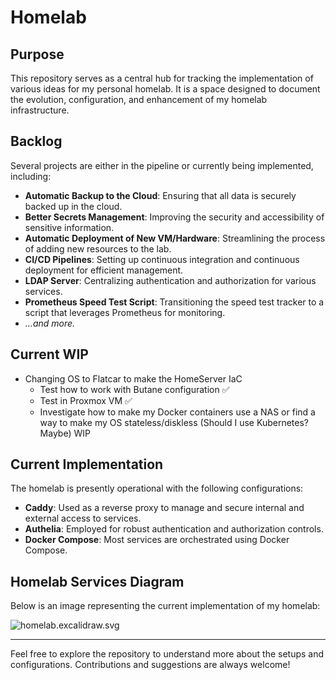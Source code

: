 # Homelab

## Purpose

This repository serves as a central hub for tracking the implementation of various ideas for my personal homelab. It is a space designed to document the evolution, configuration, and enhancement of my homelab infrastructure.

## Backlog

Several projects are either in the pipeline or currently being implemented, including:

- **Automatic Backup to the Cloud**: Ensuring that all data is securely backed up in the cloud.
- **Better Secrets Management**: Improving the security and accessibility of sensitive information.
- **Automatic Deployment of New VM/Hardware**: Streamlining the process of adding new resources to the lab.
- **CI/CD Pipelines**: Setting up continuous integration and continuous deployment for efficient management.
- **LDAP Server**: Centralizing authentication and authorization for various services.
- **Prometheus Speed Test Script**: Transitioning the speed test tracker to a script that leverages Prometheus for monitoring.
- *...and more.*

## Current WIP

- Changing OS to Flatcar to make the HomeServer IaC 
    - Test how to work with Butane configuration ✅
    - Test in Proxmox VM ✅
    - Investigate how to make my Docker containers use a NAS or find a way to make my OS stateless/diskless (Should I use Kubernetes? Maybe) WIP

## Current Implementation

The homelab is presently operational with the following configurations:

- **Caddy**: Used as a reverse proxy to manage and secure internal and external access to services.
- **Authelia**: Employed for robust authentication and authorization controls.
- **Docker Compose**: Most services are orchestrated using Docker Compose.

## Homelab Services Diagram

Below is an image representing the current implementation of my homelab:

![homelab.excalidraw.svg](homelab.excalidraw.svg)

---

Feel free to explore the repository to understand more about the setups and configurations. Contributions and suggestions are always welcome!
